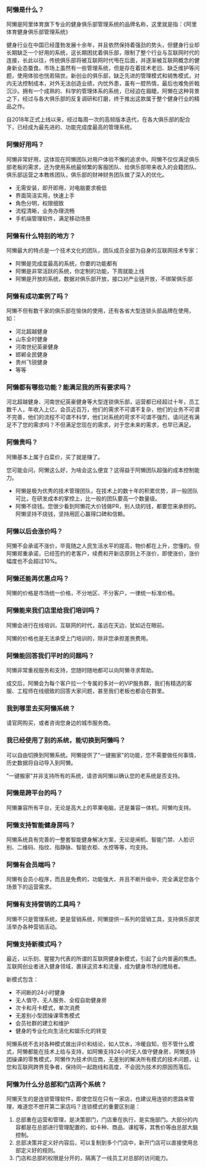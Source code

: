 ### 阿懒是什么？

阿懒是阿里体育旗下专业的健身俱乐部管理系统的品牌名称，这里就是指：《阿里体育健身俱乐部管理系统》

健身行业在中国已经蓬勃发展十余年，并且依然保持着强劲的势头，但健身行业却长期缺乏一个好用的系统，这长期困扰着俱乐部，限制了整个行业与互联网时代的连接，长此以往，传统俱乐部将被互联网时代甩在后面，并逐渐被互联网概念的健身新业态蚕食。市场上虽然有一些管理系统，但是存在着技术老旧、缺乏维护等问题，使用体验也恍若隔世。新创业的俱乐部，缺乏先进的管理模式和销售模式，对内无法控制成本，对外无法创造业绩，内忧外患，虽有一腔热情，最后也难免折戟沉沙。拥有一个成熟的、科学的管理体系的系统，已经迫在眉睫。阿懒在这种背景之下，经过与各大俱乐部的反复调研和打磨，终于推出这款属于整个健身行业的精品之作。

自2018年正式上线以来，经过每周一次的高频版本迭代，在各大俱乐部的配合下，已经成为最先进的、功能完成度最高的管理系统。

### 阿懒好用吗？

阿懒非常好用，这体现在阿懒团队对用户体验不懈的追求中。阿懒不仅仅满足俱乐部老板的需求，还为使用系统最频繁的客服团队、给俱乐部带来收入的会籍团队、俱乐部运营之本教练团队，俱乐部的财神财务团队做了深入的优化。

- 无需安装，即开即用，对电脑要求极低
- 界面简洁实用，快速上手
- 角色分明，权限细致
- 流程清晰，业务办理流畅
- 手机端管理软件，满足移动场景

### 阿懒有什么特别的地方？

阿懒最大的特点是一个技术文化的团队，团队成员全部为自身的互联网技术专家：

- 阿懒是完成度最高的系统，你要的功能都有
- 阿懒是非常活跃的系统，你定制的功能，下周就能上线
- 阿懒是开放的系统，数据对俱乐部开放，接口对产业链开放，不绑架俱乐部

### 阿懒有成功案例了吗？

阿懒不但有数千家的俱乐部在愉快的使用，还有各省大型连锁头部品牌在使用，如：

- 河北超越健身
- 山东全时健身
- 河南世纪英豪健身
- 邯郸全民健身
- 贵州飞锐健身
- 等等

### 阿懒都有哪些功能？能满足我的所有要求吗？

河北超越健身、河南世纪英豪健身等大型连锁俱乐部，运营都已经超过十年，员工数千人，年收入上亿，会员近百万，他们的需求不可谓不复杂，他们的业务不可谓不完善，他们的流程不可谓不科学，他们对系统的苛求不可谓不强烈，请问还有满足不了您的需求吗？不但满足您现在的需求，对于您未来的需求，也早已满足。

### 阿懒贵吗？

阿懒基本上属于白菜价，买了就是赚了。

您可能会问，阿懒这么好，为啥会这么便宜？这得益于阿懒团队超强的成本控制能力。

- 阿懒是极为优秀的技术管理团队，在技术上的数十年的积累优势，非一般团队可比，在研发成本的掌控上，比一般的团队要高一个数量级。
- 阿懒不烧钱。您很少看到阿懒花大价钱做PR，别人烧的钱，都要您来承担的。阿懒坚持不烧钱，坚持用匠心赢得口碑和信赖。

### 阿懒以后会涨价吗？

阿懒不会承诺不涨价，毕竟随之人民生活水平的提高，物价都在上升，您懂的。但阿懒郑重承诺，已经签约的老客户，续费和开新店原则上不涨价，即使涨价，涨价幅度也不会超过10%。

### 阿懒还能再优惠点吗？

阿懒的价格是市场统一价格，不分地区、不分客户，一律统一标准价格。

### 阿懒能来我们店里给我们培训吗？

阿懒会进行在线培训，互联网的时代，虽远在天边，犹如近在眼前。

阿懒的价格也是无法承受上门培训的，除非您承担差旅费用。

### 阿懒能回答我们平时的问题吗？

阿懒非常重视服务和支持，您随时随地都可以向阿懒寻求帮助。

成交后，阿懒会为每个客户拉一个专属的多对一的VIP服务群，我们有精选的客服、工程师在线细致的回答大家问题，甚至我们老板也都会在群里。

### 我到哪里去买阿懒系统？

请官网购买，或者咨询您身边的城市服务商。

### 我已经使用了别的系统，能切换到阿懒吗？

可以自由切换到阿懒系统。阿懒提供了"一键搬家"的功能，您不需要做任何事情，历史数据将自动导入到阿懒。

"一键搬家"并非支持所有的系统，请咨询阿懒以确认您的老系统是否支持。

### 阿懒是跨平台的吗？

阿懒兼容所有平台，无论是高大上的苹果电脑，还是兼容一体机，阿懒均支持。

### 阿懒支持智能健身房吗？

阿懒系统具有完善的一整套智能健身解决方案，无论是闸机、智能门禁、人脸识别、二维码、指纹、指静脉、智能衣柜、水控等等，均支持。

### 阿懒有会员端吗？

阿懒有会员小程序，而且是免费的，功能强大、并且不断升级中，完全满足您各个场景下的运营需求。

### 阿懒有支持营销的工具吗？

阿懒不只是管理系统，更是营销系统，阿懒提供一系列的营销工具，支持俱乐部灵活举办各种营销活动。

### 阿懒支持新模式吗？

最近，以乐刻、猩猩为代表的所谓的互联网健身新模式，引起了业内普遍的焦虑。互联网创业者进入健身领域，裹挟这资本和流量，成为健身市场的搅局者。

新模式包含：

- 不间断的24小时健身
- 无人值守、无人服务、全程自助健身房
- 次卡和月卡模式，单次消费
- 无差别小型团操课零售模式
- 会员社群的建立和维护
- 健身的专业化向生活化和娱乐化的转变

阿懒系统不去对各种模式做出评价和结论，如人饮水，冷暖自知，但不管什么模式，阿懒都能在技术上给与支持，如阿懒支持24小时无人值守健身房，阿懒支持团操课的零售模式，阿懒作为技术供应商，无差别的解决所有模式的技术问题，让您和互联网跨界竞争者，保持同一起跑线和高度，不会因为技术的原因而落后。

### 阿懒为什么分总部和门店两个系统？

阿懒天生的是连锁管理软件，即使您现在只有一家店，也建议用连锁的思路来管理，难道您不想开第二家店吗？连锁模式的重要区别是：

1. 总部重在运营和管理，是决策部门，门店重在执行，是实施部门。大部分的内容都是在总部进行管理配置的，如卡种、商品、课程等，其售价等由总部大脑控制。
2. 总部决策并定义好内容后，可以复制到多个门店中，新开门店可以直接使用总部定义好的规则。
3. 门店和总部的权限是分开的，隔离了一线员工对总部的访问能力。

